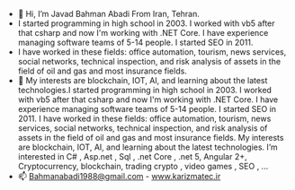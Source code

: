 - 👋 Hi, I’m Javad Bahman Abadi From Iran, Tehran.
- I started programming in high school in 2003. I worked with vb5 after that csharp and now I'm working with .NET Core. I have experience managing software teams of 5-14 people. I started SEO in 2011.
- I have worked in these fields: office automation, tourism, news services, social networks, technical inspection, and risk analysis of assets in the field of oil and gas and most insurance fields. 
- 👀 My interests are blockchain, IOT, AI, and learning about the latest technologies.I started programming in high school in 2003. I worked with vb5 after that csharp and now I'm working with .NET Core. I have experience managing software teams of 5-14 people. I started SEO in 2011. I have worked in these fields: office automation, tourism, news services, social networks, technical inspection, and risk analysis of assets in the field of oil and gas and most insurance fields. My interests are blockchain, IOT, AI, and learning about the latest technologies. I’m interested in C# , Asp.net , Sql , .net Core , .net 5, Angular 2+, Cryptocurrency, blockchain, trading crypto , video games ,  SEO , ...
- 📫 Bahmanabadi1988@gmail.com - www.karizmatec.ir
